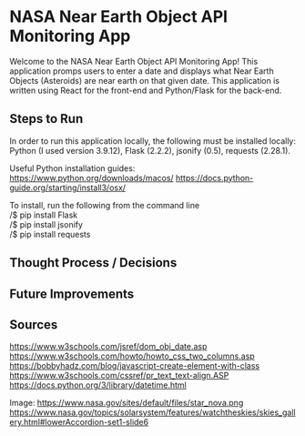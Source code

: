 # NASA Near Earth Object API Monitoring App

Welcome to the NASA Near Earth Object API Monitoring App! This application promps users to enter a date and displays what Near Earth Objects (Asteroids) are near earth on that given date. This application is written using React for the front-end and Python/Flask for the back-end.

## Steps to Run

In order to run this application locally, the following must be installed locally: Python (I used version 3.9.12), Flask (2.2.2), jsonify (0.5), requests (2.28.1).

Useful Python installation guides:
https://www.python.org/downloads/macos/
https://docs.python-guide.org/starting/install3/osx/

To install, run the following from the command line  
/$ pip install Flask  
/$ pip install jsonify  
/$ pip install requests  

## Thought Process / Decisions

## Future Improvements

## Sources
https://www.w3schools.com/jsref/dom_obj_date.asp
https://www.w3schools.com/howto/howto_css_two_columns.asp
https://bobbyhadz.com/blog/javascript-create-element-with-class
https://www.w3schools.com/cssref/pr_text_text-align.ASP
https://docs.python.org/3/library/datetime.html

Image:
https://www.nasa.gov/sites/default/files/star_nova.png
https://www.nasa.gov/topics/solarsystem/features/watchtheskies/skies_gallery.html#lowerAccordion-set1-slide6